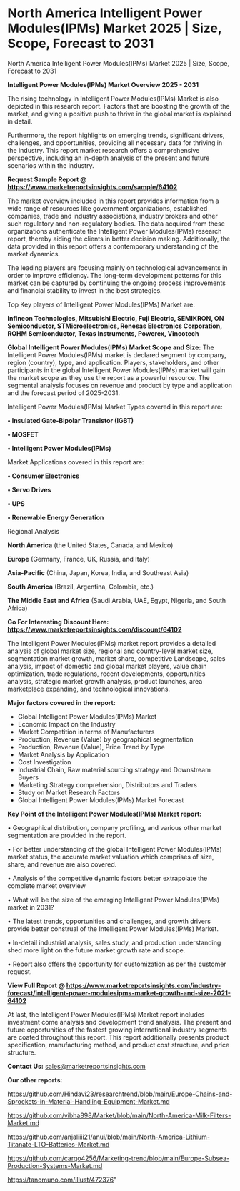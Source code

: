 # North America Intelligent Power Modules(IPMs) Market 2025 | Size, Scope, Forecast to 2031
North America Intelligent Power Modules(IPMs) Market 2025 | Size, Scope, Forecast to 2031

<Strong> Intelligent Power Modules(IPMs) Market Overview 2025 - 2031</strong>

The rising technology in Intelligent Power Modules(IPMs) Market is also depicted in this research report. Factors that are boosting the growth of the market, and giving a positive push to thrive in the global market is explained in detail.

Furthermore, the report highlights on emerging trends, significant drivers, challenges, and opportunities, providing all necessary data for thriving in the industry. This report market research offers a comprehensive perspective, including an in-depth analysis of the present and future scenarios within the industry.

<strong>Request Sample Report @ <a href=https://www.marketreportsinsights.com/sample/64102>https://www.marketreportsinsights.com/sample/64102</a></strong>

The market overview included in this report provides information from a wide range of resources like government organizations, established companies, trade and industry associations, industry brokers and other such regulatory and non-regulatory bodies. The data acquired from these organizations authenticate the Intelligent Power Modules(IPMs) research report, thereby aiding the clients in better decision making. Additionally, the data provided in this report offers a contemporary understanding of the market dynamics.

The leading players are focusing mainly on technological advancements in order to improve efficiency. The long-term development patterns for this market can be captured by continuing the ongoing process improvements and financial stability to invest in the best strategies.

Top Key players of Intelligent Power Modules(IPMs) Market are:

<strong>Infineon Technologies, Mitsubishi Electric, Fuji Electric, SEMIKRON, ON Semiconductor, STMicroelectronics, Renesas Electronics Corporation, ROHM Semiconductor, Texas Instruments, Powerex, Vincotech</strong>

<strong><b>Global Intelligent Power Modules(IPMs) Market Scope and Size:</b></strong>
The Intelligent Power Modules(IPMs) market is declared segment by company, region (country), type, and application. Players, stakeholders, and other participants in the global Intelligent Power Modules(IPMs) market will gain the market scope as they use the report as a powerful resource. The segmental analysis focuses on revenue and product by type and application and the forecast period of 2025-2031.

Intelligent Power Modules(IPMs) Market Types covered in this report are:

<strong>• Insulated Gate-Bipolar Transistor (IGBT)

• MOSFET

• Intelligent Power Modules(IPMs)</strong>

Market Applications covered in this report are:

<strong>• Consumer Electronics

• Servo Drives

• UPS

• Renewable Energy Generation</strong> 

Regional Analysis

<strong>North America</strong> (the United States, Canada, and Mexico)

<strong>Europe</strong> (Germany, France, UK, Russia, and Italy)

<strong>Asia-Pacific</strong> (China, Japan, Korea, India, and Southeast Asia)

<strong>South America</strong> (Brazil, Argentina, Colombia, etc.)

<strong>The Middle East and Africa</strong> (Saudi Arabia, UAE, Egypt, Nigeria, and South Africa)

<strong>Go For Interesting Discount Here: <a href=https://www.marketreportsinsights.com/discount/64102>https://www.marketreportsinsights.com/discount/64102</a></strong>

The Intelligent Power Modules(IPMs) market report provides a detailed analysis of global market size, regional and country-level market size, segmentation market growth, market share, competitive Landscape, sales analysis, impact of domestic and global market players, value chain optimization, trade regulations, recent developments, opportunities analysis, strategic market growth analysis, product launches, area marketplace expanding, and technological innovations.

<strong><b>Major factors covered in the report:</b></strong>
<ul>
  <li>Global Intelligent Power Modules(IPMs) Market </li>
  <li>Economic Impact on the Industry</li>
  <li>Market Competition in terms of Manufacturers</li>
  <li>Production, Revenue (Value) by geographical segmentation</li>
  <li>Production, Revenue (Value), Price Trend by Type</li>
  <li>Market Analysis by Application</li>
  <li>Cost Investigation</li>
  <li>Industrial Chain, Raw material sourcing strategy and Downstream Buyers</li>
  <li>Marketing Strategy comprehension, Distributors and Traders</li>
  <li>Study on Market Research Factors</li>
  <li>Global Intelligent Power Modules(IPMs) Market Forecast</li>
</ul>

<strong><b>Key Point of the Intelligent Power Modules(IPMs) Market report:</b></strong>

• Geographical distribution, company profiling, and various other market segmentation are provided in the report.

• For better understanding of the global Intelligent Power Modules(IPMs) market status, the accurate market valuation which comprises of size, share, and revenue are also covered.

• Analysis of the competitive dynamic factors better extrapolate the complete market overview

• What will be the size of the emerging Intelligent Power Modules(IPMs) market in 2031?

• The latest trends, opportunities and challenges, and growth drivers provide better construal of the Intelligent Power Modules(IPMs) Market.

• In-detail industrial analysis, sales study, and production understanding shed more light on the future market growth rate and scope.

• Report also offers the opportunity for customization as per the customer request.

<strong><b>View Full Report @ <a href=https://www.marketreportsinsights.com/industry-forecast/intelligent-power-modulesipms-market-growth-and-size-2021-64102>https://www.marketreportsinsights.com/industry-forecast/intelligent-power-modulesipms-market-growth-and-size-2021-64102</a></b></strong>


At last, the Intelligent Power Modules(IPMs) Market report includes investment come analysis and development trend analysis. The present and future opportunities of the fastest growing international industry segments are coated throughout this report. This report additionally presents product specification, manufacturing method, and product cost structure, and price structure.

<strong>Contact Us:</strong>
sales@marketreportsinsights.com

<strong>Our other reports:</strong>

<a href=https://github.com/Hindavi23/researchtrend/blob/main/Europe-Chains-and-Sprockets-in-Material-Handling-Equipment-Market.md>https://github.com/Hindavi23/researchtrend/blob/main/Europe-Chains-and-Sprockets-in-Material-Handling-Equipment-Market.md</a>

<a href=https://github.com/vibha898/Market/blob/main/North-America-Milk-Filters-Market.md>https://github.com/vibha898/Market/blob/main/North-America-Milk-Filters-Market.md</a>

<a href=https://github.com/anjaliiii21/anui/blob/main/North-America-Lithium-Titanate-LTO-Batteries-Market.md>https://github.com/anjaliiii21/anui/blob/main/North-America-Lithium-Titanate-LTO-Batteries-Market.md</a>

<a href=https://github.com/cargo4256/Marketing-trend/blob/main/Europe-Subsea-Production-Systems-Market.md>https://github.com/cargo4256/Marketing-trend/blob/main/Europe-Subsea-Production-Systems-Market.md</a>

<a href=https://tanomuno.com/illust/472376>https://tanomuno.com/illust/472376</a>"
